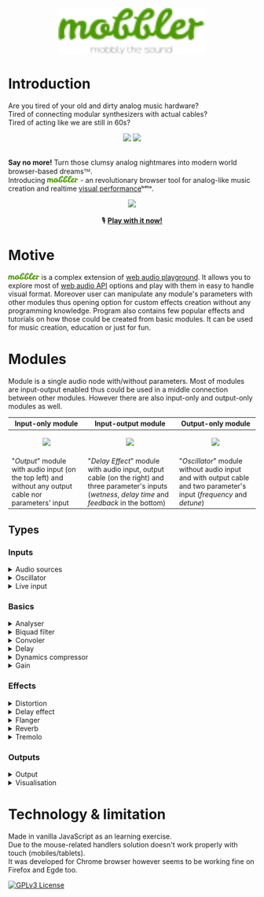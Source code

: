 <p align="center">
    <img src="/img/mobbler_animated.svg" width="300px" />
  </p>
  
  # Introduction
  
  Are you tired of your old and dirty analog music hardware? <br>
  Tired of connecting modular synthesizers with actual cables? <br>
  Tired of acting like we are still in 60s?<br>
  <div align="center">
   <img src="https://i.imgur.com/uripicq.jpg" height="250px"/>
    
   <img src="https://user-images.githubusercontent.com/1651451/142727918-165abe31-0d78-4c62-9a68-370ad509c238.png" height="250px"/>
  </div>
  <br/>
  
  **Say no more!** Turn those clumsy analog nightmares into modern world browser-based dreamsᵀᴹ.<br>
  Introducing <img src="/img/mobbler_word.svg" height="14px"/> - an revolutionary browser tool for analog-like music creation and realtime [visual performance](https://en.wikipedia.org/wiki/VJing)ᵇᵉᵗᵃ.
  <div align="center">
  <img src="https://user-images.githubusercontent.com/1651451/142727254-c605e95b-abd8-4084-aa79-d2510d038e0b.png" height="300px" />
  </div>
    
  <div align="center">
    
  🎙️ **[Play with it now!](https://en.wikipedia.org/wiki/VJing)**
    
  </div>
  
  # Motive
  <img src="/img/mobbler_word.svg" height="14px"/> is a complex extension of [web audio playground](https://github.com/cwilso/WebAudio). It allows you to explore most of [web audio API](https://www.w3.org/TR/webaudio/) options and play with them in easy to handle visual format. Moreover user can manipulate any module's parameters with other modules thus opening option for custom effects creation without any programming knowledge. Program also contains few popular effects and tutorials on how those could be created from basic modules. It can be used for music creation, education or just for fun. 
  
  # Modules
  Module is a single audio node with/without parameters. Most of modules are input-output enabled thus could be used in a middle connection between other modules. However there are also input-only and output-only modules as well.
  
  | Input-only module  | Input-output module | Output-only module |
  | ------------- | ------------- | ------------- |
  | <p align="center"><img src="https://user-images.githubusercontent.com/1651451/142731494-aaa5d07e-0ce8-4fae-9fa1-a3a4d31a5829.png" width="125px"/></p> | <p align="center"><img src="https://user-images.githubusercontent.com/1651451/142731530-db56d58f-0e66-4fbb-8f1a-a2674b49f513.png" width="310px"/></p> | <p align="center"><img src="https://user-images.githubusercontent.com/1651451/142731517-2b826777-637e-4695-a4e5-3f4a19e09d7d.png" width="300px"></p>|
  | "_Output_" module with audio input (on the top left) and without any output cable nor parameters' input | "_Delay Effect_" module with audio input, output cable (on the right) and three parameter's inputs (_wetness_, _delay time_ and _feedback_ in the bottom) | "_Oscillator_" module without audio input and with output cable and two parameter's input (_frequency_ and _detune_) |
  
  ## Types
  ### Inputs
  <details><summary>Audio sources</summary>
  <table>
    <tr>
      <td>
        <img src="https://user-images.githubusercontent.com/1651451/142734061-f2f0391c-80cd-4536-8c9c-25a873a0f1c8.png"/>
      </td>
      <td>
        Description:
          <ul>
            <li>Play any modern audio file or choose from already provided list</li>
          </ul>
        Input-output type:
          <ul>
            <li>Output only</li>
          </ul>
        Options:
          <ul>
            <li><b>Source list</b>: Loaded sounds</li>
            <li><b>Loop</b>: Enables sound looping</li>
          </ul>
        Parameters:
          <ul>
            <li><b>Playback rate</b>: Increases the playback rate squeeze the sound wave into a smaller time window, which increases its frequency</li>
          </ul>
      </td>
    </tr>
  </table>
        
  </details>
  
  <details><summary>Oscillator</summary>  
  <table>
    <tr>
      <td>
        <img src="https://user-images.githubusercontent.com/1651451/142731517-2b826777-637e-4695-a4e5-3f4a19e09d7d.png"/>
      </td>
      <td>
        Description:
          <ul>
            <li>Outputs a periodic waveform, such as a sine wave, square, sawtooth or triangle at various frequency</li>
          </ul>
        Input-output type:
          <ul>
            <li>Output only</li>
          </ul>
        Options:
          <ul>
            <li><b>Waves list</b>: Types of periodic wave</li>
          </ul>
        Parameters:
          <ul>
            <li><b>Frequency</b>: Number of complete cycles a waveform makes in a second</li>
            <li><b>Detune</b>: Determine how much signal will be played out of tune</li>
          </ul>
      </td>
    </tr>
  </table>
  </details>
  
  <details><summary>Live input</summary> 
  <table>
    <tr>
      <td>
        <img src=""/>
      </td>
      <td>
        Description:
          <ul>
            <li>Receives signal from microphone</li>
          </ul>
        Input-output type:
          <ul>
            <li>Output only</li>
          </ul>
      </td>
    </tr>
  </table>  
  </details>
  
  ### Basics
  <details><summary>Analyser</summary>
  <table>
    <tr>
      <td>
        <img src="https://user-images.githubusercontent.com/1651451/142767526-7041bfe0-c10e-4865-8956-ddd75c4901e4.png"/>
      </td>
      <td>
        Description:
          <ul>
            <li>Captures audio data in a certain frequency domain and then visualize it in a form of wave or frequency bars</li>
          </ul>
        Input-output type:
          <ul>
            <li>Input & Output</li>
          </ul>
        Options:
          <ul>
            <li><b>Type list</b>: Shows data in sine wave or frequency bars form</li>
          </ul>
      </td>
    </tr>
  </table>
  </details>
  
  <details><summary>Biquad filter</summary>  
  <table>
    <tr>
      <td>
        <img src="https://user-images.githubusercontent.com/1651451/142767534-9a52983d-065b-4eca-bd62-781bf866b7a5.png"/>
      </td>
      <td>
        Description:
          <ul>
            <li>Second order <a href="https://en.wikipedia.org/wiki/Infinite_impulse_response">IIR</a> filter. It is high enough order to be useful on its own, and - because of coefficient sensitivities in higher order filters - the biquad is often used as the basic building block for more complex filters</li>
          </ul>
        Input-output type:
          <ul>
            <li>Input & Output</li>
          </ul>
        Options:
          <ul>
            <li><b>Type list</b>: Filtering algorithm the node is implementing</li>
          </ul>
        As every parameter got different meaning depand on filtering algorithm type check parameters' hint in live version for better description.<br>
        Parameters:
          <ul>
            <li><b>Frequency</b></li>
            <li><b>Detune</b></li>
            <li><b>Q</b></li>
            <li><b>Gain</b></li>
          </ul>
      </td>
    </tr>
  </table>  
    
    
  </details>
  
  <details><summary>Convoler</summary>  
  <table>
    <tr>
      <td>
        <img src="https://user-images.githubusercontent.com/1651451/142767558-ccfc8341-2361-49e8-85f0-3f98ca81feb0.png"/>
      </td>
      <td>
        Description:
          <ul>
            <li>Takes the sonic properties of a real world object (acoustic space, analogue gear etc) and applys those to a given signal to mimic the sound of the original device/space</li>
          </ul>
        Input-output type:
          <ul>
            <li>Input & Output</li>
          </ul>
        Options:
          <ul>
            <li><b><a href="https://en.wikipedia.org/wiki/Impulse_response">IR</a> list</b>: Different types of preloaded IR</li>
            <li><b>Normalizer</b>: Apply a fixed amount of gain to audio so that the highest peak is set at the highest acceptable recording level</li>
          </ul>
      </td>
    </tr>
  </table>   
  </details>
  
  <details><summary>Delay</summary>  
  <table>
    <tr>
      <td>
        <img src="https://user-images.githubusercontent.com/1651451/142767616-34e2f003-697e-470e-ae95-60ef1e7b3a8f.png"/>
      </td>
      <td>
        Description:
          <ul>
            <li>Records audio signal and then reproduces at a time delay</li>
          </ul>
        Input-output type:
          <ul>
            <li>Input & Output</li>
          </ul>
        Parameters:
          <ul>
            <li><b>Delay time</b>: Number of seconds by which the signal will be delayed</li>
          </ul>
      </td>
    </tr>
  </table>  
  
  </details>
  
  <details><summary>Dynamics compressor</summary>  
      <table>
          <tr>
            <td>
              <img src="https://user-images.githubusercontent.com/1651451/142767638-1086e53a-d271-4d82-acfd-0f5d859a6cf6.png"/>
            </td>
            <td>
              Description:
                <ul>
                  <li>Reduces the volume of loud sounds or amplifies quiet sounds, thus reducing or compressing an audio signal's <a href="https://en.wikipedia.org/wiki/Dynamic_range">dynamic range</a></li>
                </ul>
              Input-output type:
                <ul>
                  <li>Input & Output</li>
                </ul>
              Parameters:
                <ul>
                  <li><b>Threshold</b>: The level at which a dynamics processing unit will begin to change the gain of the incoming signal</li>
                  <li><b>Knee</b>: Determines how abruptly or gradually compression begins once the sound level crosses the threshold</li>
                  <li><b>Ratio</b>: The amount of gain reduction. Input level over this amount dB will be reduced by 1dB over the threshold</li>
                  <li><b>Attack</b>: The point where the sound begins and increases in volume to its peak</li>
                  <li><b>Release</b>: The rate at which the volume drops to zero as the sound stops playing</li>
                </ul>
            </td>
          </tr>
        </table>      
  </details>
  
  <details><summary>Gain</summary>  
      <table>
          <tr>
            <td>
              <img src="https://user-images.githubusercontent.com/1651451/142767762-d60a5f4b-9538-4c5e-8963-f6f1b3f09d8b.png"/>
            </td>
            <td>
              Description:
                <ul>
                  <li>Increases in audio signal strength</li>
                </ul>
              Input-output type:
                <ul>
                  <li>Input & Output</li>
                </ul>
              Parameters:
                <ul>
                  <li><b>Gain</b>: Change in volume</li>
                </ul>
            </td>
          </tr>
        </table>  
  
  </details>
  
  ### Effects
  
  <details><summary>Distortion</summary>
      <table>
          <tr>
            <td>
              <img src="https://user-images.githubusercontent.com/1651451/142767851-c7c0d06b-030a-452a-94cc-68b8bcd0ecb7.png"/>
            </td>
            <td>
              Description:
                <ul>
                  <li>Deforms of a waveform at the output creating a distorted or "dirty" signal</li>
                </ul>
              Input-output type:
                <ul>
                  <li>Input & Output</li>
                </ul>
              Options:
                <ul>
                  <li><b>Oversample value</b>: Up-sampling size applied before the distortion effect</li>
                </ul>
            </td>
          </tr>
        </table>    
  </details>
  
  <details><summary>Delay effect</summary>  
      <table>
          <tr>
            <td>
              <img src="https://user-images.githubusercontent.com/1651451/142731530-db56d58f-0e66-4fbb-8f1a-a2674b49f513.png"/>
            </td>
            <td>
              Description:
                <ul>
                  <li>Multi-node effects in which an audio signal is recorded, reproduced at a time delay, then mixed with the original (main different from "Delay" module), non-delayed signal to create a variety of effects</li>
                </ul>
              Input-output type:
                <ul>
                  <li>Input & Output</li>
                </ul>
              Parameters:
                <ul>
                  <li><b>Wetness</b>: Loudness of signal with full amount of an effect</li>
                  <li><b>Delay time</b>: Number of seconds from input signal to be storage and play back</li>
                  <li><b>Feedback</b>: The return of a portion of the output signal back into delay loop</li>
                </ul>
            </td>
          </tr>
        </table>      
  </details>
  
  <details><summary>Flanger</summary>  
  <table>
    <tr>
      <td>
        <img src="https://user-images.githubusercontent.com/1651451/142768176-fde449f4-7a64-468a-9e78-81deb03b6749.png"/>
      </td>
      <td>
        Description:
          <ul>
            <li>Blends the signal with a copy of that signal at a slight time delay, then modifying the delayed copy, creating a "swirling" sound</li>
          </ul>
        Input-output type:
          <ul>
            <li>Input & Output</li>
          </ul>
        Parameters:
          <ul>
            <li><b>Delay time</b>: Number of seconds from input signal to be storage and play back</li>
            <li><b>Depth</b>: Length of the effect</li>
            <li><b>Feedback</b>: The return of a portion of the output signal back into delay loop</li>
            <li><b>Speed</b>: Frequency of oscillator that makes swirling sounds</li>
          </ul>
      </td>
    </tr>
  </table>      
  </details>
  
  <details><summary>Reverb</summary>
      <table>
          <tr>
            <td>
              <img src="https://user-images.githubusercontent.com/1651451/142771125-c2220167-3573-4651-9150-c9ae47a8dee1.png"/>
            </td>
            <td>
              Description:
                <ul>
                  <li>Creates persistence of sound after the sound is produced</li>
                </ul>
              Input-output type:
                <ul>
                  <li>Input & Output</li>
                </ul>
              Options:
                <ul>
                  <li><b><a href="https://en.wikipedia.org/wiki/Impulse_response">IR</a> list</b>: Different types of preloaded IR</li>
                </ul>
              Parameters:
                <ul>
                  <li><b>Dryness</b>: Loudness of signal without any signal processing</li>
                  <li><b>Wetness</b>: Loudness of signal with full amount of an effect</li>
                </ul>
            </td>
          </tr>
        </table>  
    
  </details>
  
  <details><summary>Tremolo</summary>  
      <table>
          <tr>
            <td>
              <img src="https://user-images.githubusercontent.com/1651451/142768515-475357c8-7651-4581-9bae-636e87baba31.png"/>
            </td>
            <td>
              Description:
                <ul>
                  <li>Makes a rapid shift in amplitue thus creating "shaking" musical effect</li>
                </ul>
              Input-output type:
                <ul>
                  <li>Input & Output</li>
                </ul>
              Parameters:
                <ul>
                  <li><b>Speed</b>: Frequency of oscillator that makes trembling effect</li>
                </ul>
            </td>
          </tr>
        </table>      
  </details>
  
  ### Outputs
  <details><summary>Output</summary>
  <table>
      <tr>
        <td>
          <img src="https://user-images.githubusercontent.com/1651451/142771479-6f50d5d8-cd54-4c65-a389-4a47711e25b7.png"/>
        </td>
        <td>
          Description:
            <ul>
              <li>Plays sound out to the speakers. Only one output module per project</li>
            </ul>
          Input-output type:
            <ul>
              <li>Input only</li>
            </ul>
        </td>
      </tr>
    </table>
   
  </details>
  
  <details><summary>Visualisation</summary>
  <table>
      <tr>
        <td>
          <img src="https://user-images.githubusercontent.com/1651451/142768629-57dbc31b-2e6d-451f-b9ef-d433e6a5dd37.png"/>
        </td>
        <td>
          Description:
            <ul>
              <li>Create kaleidoscope-like visualisation controlled by other modules</li>
            </ul>
          Input-output type:
            <ul>
              <li>Input only</li>
            </ul>
          Parameters:
            <ul>
              <li><b>Bar width</b>: </li>
              <li><b>Scale divider</b>: </li>
              <li><b>Symmetries</b>: </li>
              <li><b>Color</b>: </li>
              <li><b>Line width</b>: </li>
              <li><b>Zoom</b>: </li>
            </ul>
        </td>
      </tr>
    </table>
  </details>
  
  # Technology & limitation
  Made in vanilla JavaScript as an learning exercise. <br>
  Due to the mouse-related handlers solution doesn't work properly with touch (mobiles/tablets). <br>
  It was developed for Chrome browser however seems to be working fine on Firefox and Egde too.
    
  
  [![GPLv3 License](https://img.shields.io/badge/License-GPL%20v3-yellow.svg)](https://opensource.org/licenses/)
  
